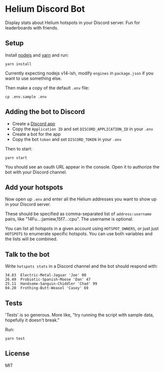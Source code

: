# Helium Discord Bot

Display stats about Helium hotspots in your Discord server. Fun for leaderboards with friends.

## Setup

Install [nodejs](https://nodejs.org/en/) and [yarn](https://yarnpkg.com/) and run:

```
yarn install
```

Currently expecting nodejs v14-ish, modify `engines` in `package.json` if you want to use something else.

Then make a copy of the default `.env` file:

```
cp .env.sample .env
```

## Adding the bot to Discord

- Create a [Discord app](https://discord.com/developers/applications)
- Copy the `Application ID` and set `DISCORD_APPLICATION_ID` in your `.env`
- Create a bot for the app
- Copy the bot `token` and set `DISCORD_TOKEN` in your `.env`

Then to start:

```
yarn start
```

You should see an oauth URL appear in the console. Open it to authorize the bot with your Discord channel.

## Add your hotspots

Now open up `.env` and enter all the Helium addresses you want to show up in your Discord server.

These should be specified as comma-separated list of `address:username` pairs, like "14Fu...:jamiew,15f7...:cpu". The username is optional.

You can list all hotspots in a given account using `HOTSPOT_OWNERS`, or just just `HOTSPOTS` to enumerate specific hotspots. You can use both variables and the lists will be combined.

## Talk to the bot

Write `hotspots stats` in a Discord channel and the bot should respond with:

```
34.83  Electric-Metal-Jaguar 'Joe' 00
26.49  Probiotic-Spanish-Moose 'Dan' 47
25.11  Handsome-Sanguin-Chiddler 'Chad' 99
04.20  Frothing-Butt-Weasel 'Casey' 69
```

## Tests

'Tests' is so generous. More like, "try running the script with sample data, hopefully it doesn't break." 

Run:

```
yarn test
```

## License

MIT 
